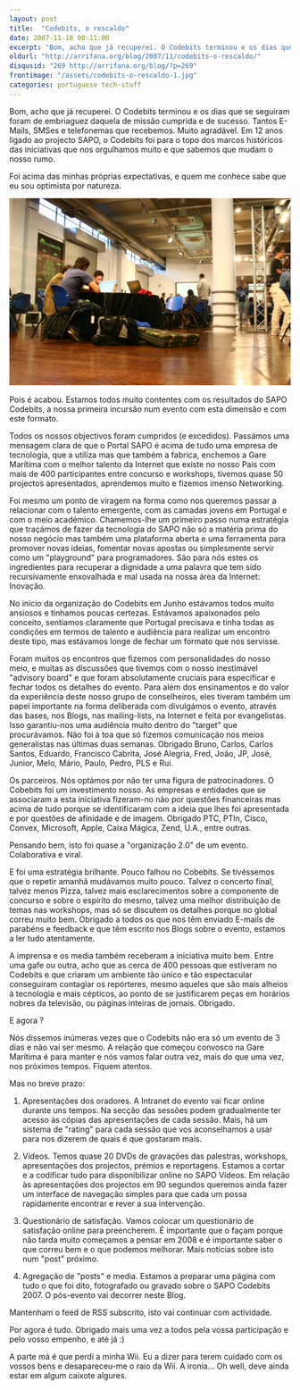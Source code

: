 ```yaml
---
layout: post
title:  "Codebits, o rescaldo"
date: 2007-11-18 00:11:00
excerpt: "Bom, acho que já recuperei. O Codebits terminou e os dias que se seguiram foram de embriaguez daquela de missão cumprida e de sucesso. Tantos E-Mails, SMSes e telefonemas que recebemos. Muito agradável. Em 12 anos ligado ao projecto SAPO, o Codebits foi para o topo dos marcos históricos das iniciativas que nos orgulhamos muito e que sabemos que mudam o nosso rumo."
oldurl: "http://arrifana.org/blog/2007/11/codebits-o-rescaldo/"
disqusid: "269 http://arrifana.org/blog/?p=269"
frontimage: "/assets/codebits-o-rescaldo-1.jpg"
categories: portuguese tech-stuff
---
```


Bom, acho que já recuperei. O Codebits terminou e os dias que se seguiram foram de embriaguez daquela de missão cumprida e de sucesso. Tantos E-Mails, SMSes e telefonemas que recebemos. Muito agradável. Em 12 anos ligado ao projecto SAPO, o Codebits foi para o topo dos marcos históricos das iniciativas que nos orgulhamos muito e que sabemos que mudam o nosso rumo.

Foi acima das minhas próprias expectativas, e quem me conhece sabe que eu sou optimista por natureza.

![](/assets/codebits-o-rescaldo-1.jpg "photo 1")

Pois é acabou. Estamos todos muito contentes com os resultados do SAPO Codebits, a nossa primeira incursão num evento com esta dimensão e com este formato.

Todos os nossos objectivos foram cumpridos (e excedidos). Passámos uma mensagem clara de que o Portal SAPO é acima de tudo uma empresa de tecnologia, que a utiliza mas que também a fabrica, enchemos a Gare Marítima com o melhor talento da Internet que existe no nosso País com mais de 400 participantes entre concurso e workshops, tivemos quase 50 projectos apresentados, aprendemos muito e fizemos imenso Networking.

Foi mesmo um ponto de viragem na forma como nos queremos passar a relacionar com o talento emergente, com as camadas jovens em Portugal e com o meio académico. Chamemos-lhe um primeiro passo numa estratégia que traçámos de fazer da tecnologia do SAPO não só a matéria prima do nosso negócio mas também uma plataforma aberta e uma ferramenta para promover novas ideias, fomentar novas apostas ou simplesmente servir como um "playground" para programadores. São para nós estes os ingredientes para recuperar a dignidade a uma palavra que tem sido recursivamente enxovalhada e mal usada na nossa área da Internet: Inovação.

No início da organização do Codebits em Junho estávamos todos muito ansiosos e tínhamos poucas certezas. Estávamos apaixonados pelo conceito, sentíamos claramente que Portugal precisava e tinha todas as condições em termos de talento e audiência para realizar um encontro deste tipo, mas estávamos longe de fechar um formato que nos servisse.

Foram muitos os encontros que fizemos com personalidades do nosso meio, e muitas as discussões que tivemos com o nosso inestimável "advisory board" e que foram absolutamente cruciais para especificar e fechar todos os detalhes do evento. Para além dos ensinamentos e do valor da experiência deste nosso grupo de conselheiros, eles tiveram também um papel importante na forma deliberada com divulgámos o evento, através das bases, nos Blogs, nas mailing-lists, na Internet e feita por evangelistas. Isso garantiu-nos uma audiência muito dentro do "target" que procurávamos. Não foi à toa que só fizemos comunicação nos meios generalistas nas últimas duas semanas. Obrigado Bruno, Carlos, Carlos Santos, Eduardo, Francisco Cabrita, José Alegria, Fred, João, JP, José, Junior, Melo, Mário, Paulo, Pedro, PLS e Rui.

Os parceiros. Nós optámos por não ter uma figura de patrocinadores. O Cobebits foi um investimento nosso. As empresas e entidades que se associaram a esta iniciativa fizeram-no não por questões financeiras mas acima de tudo porque se identificaram com a ideia que lhes foi apresentada e por questões de afinidade e de imagem. Obrigado PTC, PTIn, Cisco, Convex, Microsoft, Apple, Caixa Mágica, Zend, U.A., entre outras.

Pensando bem, isto foi quase a "organização 2.0" de um evento. Colaborativa e viral.

E foi uma estratégia brilhante. Pouco falhou no Cobebits. Se tivéssemos que o repetir amanhã mudávamos muito pouco. Talvez o concerto final, talvez menos Pizza, talvez mais esclarecimentos sobre a componente de concurso e sobre o espírito do mesmo, talvez uma melhor distribuição de temas nas workshops, mas só se discutem os detalhes porque no global correu muito bem. Obrigado a todos os que nos têm enviado E-mails de parabéns e feedback e que têm escrito nos Blogs sobre o evento, estamos a ler tudo atentamente.

A imprensa e os media também receberam a iniciativa muito bem. Entre uma gafe ou outra, acho que as cerca de 400 pessoas que estiveram no Codebits e que criaram um ambiente tão único e tão espectacular conseguiram contagiar os repórteres, mesmo aqueles que são mais alheios à tecnologia e mais cépticos, ao ponto de se justificarem peças em horários nobres da televisão, ou páginas inteiras de jornais. Obrigado.

E agora ?

Nós dissemos inúmeras vezes que o Codebits não era só um evento de 3 dias e não vai ser mesmo. A relação que começou convosco na Gare Marítima é para manter e nós vamos falar outra vez, mais do que uma vez, nos próximos tempos. Fiquem atentos.

Mas no breve prazo:

1. Apresentações dos oradores. A Intranet do evento vai ficar online durante uns tempos. Na secção das sessões podem gradualmente ter acesso às cópias das apresentações de cada sessão. Mais, há um sistema de "rating" para cada sessão que vos aconselhamos a usar para nos dizerem de quais é que gostaram mais.

1. Vídeos. Temos quase 20 DVDs de gravações das palestras, workshops, apresentações dos projectos, prémios e reportagens. Estamos a cortar e a codificar tudo para disponibilizar online no SAPO Vídeos. Em relação às apresentações dos projectos em 90 segundos queremos ainda fazer um interface de navegação simples para que cada um possa rapidamente encontrar e rever a sua intervenção.

1. Questionário de satisfação. Vamos colocar um questionário de satisfação online para preencherem. É importante que o façam porque não tarda muito começamos a pensar em 2008 e é importante saber o que correu bem e o que podemos melhorar. Mais notícias sobre isto num "post" próximo.

1. Agregação de "posts" e media. Estamos a preparar uma página com tudo o que foi dito, fotografado ou gravado sobre o SAPO Codebits 2007. O pós-evento vai decorrer neste Blog.

Mantenham o feed de RSS subscrito, isto vai continuar com actividade.

Por agora é tudo. Obrigado mais uma vez a todos pela vossa participação e pelo vosso empenho, e até já :)

A parte má é que perdi a minha Wii. Eu a dizer para terem cuidado com os vossos bens e desapareceu-me o raio da Wii. A ironia… Oh well, deve ainda estar em algum caixote algures.


[1]: http://codebits.blogs.sapo.pt/12133.html
